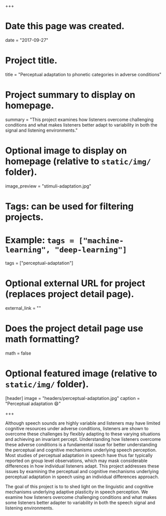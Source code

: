 +++
# Date this page was created.
date = "2017-09-27"

# Project title.
title = "Perceptual adaptation to phonetic categories in adverse conditions"

# Project summary to display on homepage.
summary = "This project examines how listeners overcome challenging conditions and what makes listeners better adapt to variability in both the signal and listening environments."

# Optional image to display on homepage (relative to `static/img/` folder).
image_preview = "stimuli-adaptation.jpg"

# Tags: can be used for filtering projects.
# Example: `tags = ["machine-learning", "deep-learning"]`
tags = ["perceptual-adaptation"]

# Optional external URL for project (replaces project detail page).
external_link = ""

# Does the project detail page use math formatting?
math = false

# Optional featured image (relative to `static/img/` folder).
[header]
image = "headers/perceptual-adaptation.jpg"
caption = "Perceptual adaptation :smile:"

+++

Although speech sounds are highly variable and listeners may have limited cognitive resources under adverse conditions, listeners are shown to overcome these challenges by flexibly adapting to these varying situations and achieving an invariant percept. Understanding how listeners overcome these adverse conditions is a fundamental issue for better understanding the perceptual and cognitive mechanisms underlying speech perception. Most studies of perceptual adaptation in speech have thus far typically reported on group level observations, which may mask considerable differences in how individual listeners adapt. This project addresses these issues by examining the perceptual and cognitive mechanisms underlying perceptual adaptation in speech using an individual differences approach.

The goal of this project is to to shed light on the linguistic and cognitive mechanisms underlying adaptive plasticity in speech perception. We examine how listeners overcome challenging conditions and what makes some listeners better adapter to variability in both the speech signal and listening environments.
